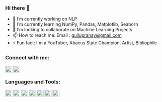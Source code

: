 ### Hi there 👋

<!--
**Bomma-Pranay/Bomma-Pranay** is a ✨ _special_ ✨ repository because its `README.md` (this file) appears on your GitHub profile.

Here are some ideas to get you started:
-->

- 🔭 I’m currently working on NLP
- 🌱 I’m currently learning NumPy, Pandas, Matplotlib, Seaborn 
- 👯 I’m looking to collaborate on Machine Learning Projects
- 📫 How to reach me: Email : gullupranay@gmail.com
- ⚡ Fun fact: I'm a YouTuber, Abacus State Champion, Artist, Bibliophile 

### Connect with me:

[<img align="left"  width="22px" src="https://cdn.jsdelivr.net/npm/simple-icons@v3/icons/youtube.svg" />][youtube]
[<img align="left"  width="22px" src="https://cdn.jsdelivr.net/npm/simple-icons@v3/icons/linkedin.svg" />][linkedin]

<br />

### Languages and Tools:

[<img align="left"  width="22px" src="https://upload.wikimedia.org/wikipedia/commons/c/c3/Python-logo-notext.svg" />][python]
[<img align="left"  width="22px" src="https://cdn.jsdelivr.net/npm/simple-icons@3.4.0/icons/r.svg" />][r]
[<img align="left"  width="22px" src="https://cdn.jsdelivr.net/npm/simple-icons@3.4.0/icons/jupyter.svg" />][jupyter]
[<img align="left"  width="22px" src="https://cdn.jsdelivr.net/npm/simple-icons@3.4.0/icons/pandas.svg" />][pandas]
[<img align="left"  width="22px" src="https://cdn.jsdelivr.net/npm/simple-icons@3.4.0/icons/visualstudiocode.svg" />][vscode]
[<img align="left"  width="22px" src="https://cdn.jsdelivr.net/npm/simple-icons@3.4.0/icons/pycharm.svg" />][pycharm]
[<img align="left"  width="22px" src="https://cdn.jsdelivr.net/npm/simple-icons@3.4.0/icons/rstudio.svg" />][rstudio]

<br />
<br />


[youtube]: https://www.youtube.com/channel/UCyBGFKqHd9j1tcqbqonTsqw
[linkedin]: https://linkedin.com/in/bomma-pranay
[python]: https://cdn.jsdelivr.net/npm/simple-icons@3.4.0/icons/python.svg
[r]: https://cdn.jsdelivr.net/npm/simple-icons@3.4.0/icons/r.svg
[jupyter]: https://cdn.jsdelivr.net/npm/simple-icons@3.4.0/icons/jupyter.svg
[pandas]: https://cdn.jsdelivr.net/npm/simple-icons@3.4.0/icons/pandas.svg
[vscode]: https://cdn.jsdelivr.net/npm/simple-icons@3.4.0/icons/visualstudiocode.svg
[pycharm]: https://cdn.jsdelivr.net/npm/simple-icons@3.4.0/icons/pycharm.svg
[rstudio]: https://cdn.jsdelivr.net/npm/simple-icons@3.4.0/icons/rstudio.svg

